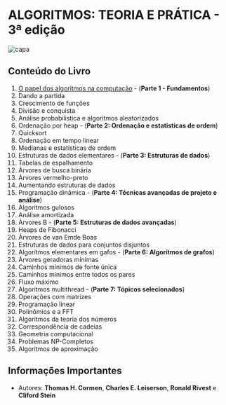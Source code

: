 # ALGORITMOS: TEORIA E PRÁTICA - 3ª edição

![capa](https://encrypted-tbn0.gstatic.com/images?q=tbn%3AANd9GcTp8HPe0e2YWVzd-SUF9xPuLmGgcfUby_bq_Gg0Lc4eqkcQVtVq)

## Conteúdo do Livro

1. [O papel dos algoritmos na computação](https://github.com/Darlley/ExerciciosLivros/tree/master/tecnologia/redes1/capituloum) - (**Parte 1 - Fundamentos**)
1. Dando a partida
1. Crescimento de funções
1. Divisão e conquista
1. Análise probabilistica e algoritmos aleatorizados
1. Ordenação por heap - (**Parte 2: Ordenação e estatisticas de ordem**)
1. Quicksort
1. Ordenação em tempo linear
1. Medianas e estatísticas de ordem
1. Estruturas de dados elementares - (**Parte 3: Estruturas de dados**)
1. Tabelas de espalhamento
1. Árvores de busca binária
1. Árvores vermelho-preto
1. Aumentando estruturas de dados
1. Programação dinâmica - (**Parte 4: Técnicas avançadas de projeto e análise**)
1. Algoritmos gulosos
1. Análise amortizada
1. Árvores B - (**Parte 5: Estruturas de dados avançadas**)
1. Heaps de Fibonacci
1. Árvores de van Emde Boas
1. Estruturas de dados para conjuntos disjuntos
1. Algorítmos elementares em gafos - (**Parte 6: Algorítmos de grafos**)
1. Árvores geradoras mínimas
1. Caminhos mínimos de fonte única
1. Caminhos mínimos entre todos os pares
1. Fluxo máximo
1. Algorítmos multithread - (**Parte 7: Tópicos selecionados**)
1. Operações com matrizes
1. Programação linear
1. Polinômios e a FFT
1. Algoritmos da teoria dos números
1. Correspondência de cadeias
1. Geometria computacional
1. Problemas NP-Completos
1. Algoritmos de aproximação

## Informações Importantes

- Autores: **Thomas H. Cormen**, **Charles E. Leiserson**, **Ronald Rivest** e **Cliford Stein**
